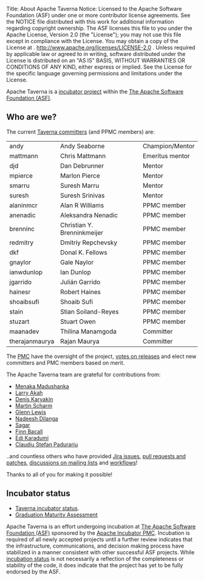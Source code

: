 Title: About Apache Taverna
Notice:    Licensed to the Apache Software Foundation (ASF) under one
           or more contributor license agreements.  See the NOTICE file
           distributed with this work for additional information
           regarding copyright ownership.  The ASF licenses this file
           to you under the Apache License, Version 2.0 (the
           "License"); you may not use this file except in compliance
           with the License.  You may obtain a copy of the License at
           .
             http://www.apache.org/licenses/LICENSE-2.0
           .
           Unless required by applicable law or agreed to in writing,
           software distributed under the License is distributed on an
           "AS IS" BASIS, WITHOUT WARRANTIES OR CONDITIONS OF ANY
           KIND, either express or implied.  See the License for the
           specific language governing permissions and limitations
           under the License.

Apache Taverna is a [incubator project](http://incubator.apache.org/) within the
[The Apache Software Foundation (ASF)](http://www.apache.org/).



## Who are we?

The current [Taverna committers](http://people.apache.org/phonebook.html?podling=taverna) (and
PPMC members) are:

</style>
<table class="table table-striped">
<thead>
</thead>
<tbody>
  <tr><td>andy</td><td>Andy Seaborne</td> <td>Champion/Mentor</td></tr>
  <tr><td>mattmann</td><td>Chris Mattmann</td> <td>Emeritus mentor</td></tr>
  <tr><td>djd</td><td>Dan Debrunner</td> <td>Mentor</td></tr>
  <tr><td>mpierce</td><td>Marlon Pierce</td> <td>Mentor</td></tr>
  <tr><td>smarru</td><td>Suresh Marru</td> <td>Mentor</td></tr>
  <tr><td>suresh</td><td>Suresh Srinivas</td> <td>Mentor</td></tr>
  <tr><td>alaninmcr</td><td>Alan R Williams</td> <td>PPMC member</td></tr>
	<tr><td>anenadic</td><td>Aleksandra Nenadic</td> <td>PPMC member</td></tr>
	<tr><td>brenninc</td><td>Christian Y. Brenninkmeijer</td> <td>PPMC member</td></tr>
	<tr><td>redmitry</td><td>Dmitriy Repchevsky</td> <td>PPMC member</td></tr>
	<tr><td>dkf</td><td>Donal K. Fellows</td> <td>PPMC member</td></tr>
  <tr><td>gnaylor</td><td>Gale Naylor</td> <td>PPMC member</td></tr>
	<tr><td>ianwdunlop</td><td>Ian Dunlop</td> <td>PPMC member</td></tr>
	<tr><td>jgarrido</td><td>Julián Garrido</td> <td>PPMC member</td></tr>
	<tr><td>hainesr</td><td>Robert Haines</td> <td>PPMC member</td></tr>
	<tr><td>shoaibsufi</td><td>Shoaib Sufi</td> <td>PPMC member</td></tr>
	<tr><td>stain</td><td>Stian Soiland-Reyes</td> <td>PPMC member</td></tr>
	<tr><td>stuzart</td><td>Stuart Owen</td> <td>PPMC member</td></tr>
  <tr><td>maanadev</td><td>Thilina Manamgoda</td> <td>Committer</td></tr>
  <tr><td>therajanmaurya</td><td>Rajan Maurya</td> <td>Committer</td></tr>
</tbody>
</table>

The [PMC](https://www.apache.org/dev/pmc.html) have the oversight of the
project, [votes on releases](https://www.apache.org/foundation/voting.html)
and elect new committers and PMC members based on merit.

The Apache Taverna team are grateful for contributions from:

* [Menaka Madushanka](https://github.com/menaka121)
* [Larry Akah](https://github.com/larrytech7)
* [Denis Karyakin](https://github.com/Samhane)
* [Martin Scharm](http://orcid.org/0000-0003-4519-7030)
* [Glenn Lewis](https://github.com/gmlewis)
* [Nadeesh Dilanga](https://github.com/NadeeshDilanga)
* [Sagar](https://github.com/sagar15795)
* [Finn Bacall](https://github.com/fbacall)
* [Edi Karadumi](https://github.com/edikaradumi)
* [Claudiu Stefan Padurariu](https://github.com/PCStefan)

..and countless others who have provided
[Jira issues](/community/issue-tracker),
[pull requests and patches](/download/code/#contribute-to-apache-taverna),
[discussions on mailing lists](/community/lists) and
[workflows](http://www.myexperiment.org/workflows)!

<p class="lead">Thanks to all of you for making it possible!</p>




## Incubator status

* [Taverna incubator status](http://incubator.apache.org/projects/taverna.html).
* [Graduation Maturity Assessment](https://cwiki.apache.org/confluence/display/TAVERNADEV/2016-03+Taverna+Graduation+Maturity+Assessment)

Apache Taverna is an effort undergoing incubation at
[The Apache Software Foundation (ASF)](http://apache.org/)
sponsored by the [Apache Incubator PMC](http://incubator.apache.org/).
Incubation is required of all newly accepted projects until a further review
indicates that the infrastructure, communications, and decision making process
have stabilized in a manner consistent with other successful ASF projects.
While [incubation status](http://incubator.apache.org/projects/taverna.html)
is not necessarily a reflection of the completeness or
stability of the code, it does indicate that the project has yet to be fully
endorsed by the ASF.
